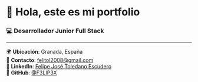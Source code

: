 # 👋 Hola, este es mi portfolio 

### 💻 Desarrollador Junior Full Stack 

---

🌍 **Ubicación**: Granada, España  
📧 **Contacto**: [felitol2008@gmail.com](mailto:felitol2008@gmail.com)  
🔗 **LinkedIn**: [Felipe José Toledano Escudero](https://www.linkedin.com/in/felipe-jos%C3%A9-toledano-escudero-4008bb194/)  
💼 **GitHub**: [@F3LIP3X](https://github.com/F3LIP3X)
